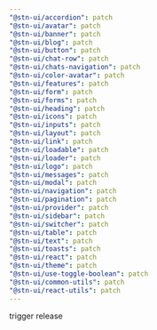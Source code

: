 ```yaml
---
"@stn-ui/accordion": patch
"@stn-ui/avatar": patch
"@stn-ui/banner": patch
"@stn-ui/blog": patch
"@stn-ui/button": patch
"@stn-ui/chat-row": patch
"@stn-ui/chats-navigation": patch
"@stn-ui/color-avatar": patch
"@stn-ui/features": patch
"@stn-ui/form": patch
"@stn-ui/forms": patch
"@stn-ui/heading": patch
"@stn-ui/icons": patch
"@stn-ui/inputs": patch
"@stn-ui/layout": patch
"@stn-ui/link": patch
"@stn-ui/loadable": patch
"@stn-ui/loader": patch
"@stn-ui/logo": patch
"@stn-ui/messages": patch
"@stn-ui/modal": patch
"@stn-ui/navigation": patch
"@stn-ui/pagination": patch
"@stn-ui/provider": patch
"@stn-ui/sidebar": patch
"@stn-ui/switcher": patch
"@stn-ui/table": patch
"@stn-ui/text": patch
"@stn-ui/toasts": patch
"@stn-ui/react": patch
"@stn-ui/theme": patch
"@stn-ui/use-toggle-boolean": patch
"@stn-ui/common-utils": patch
"@stn-ui/react-utils": patch
---
```


trigger release
